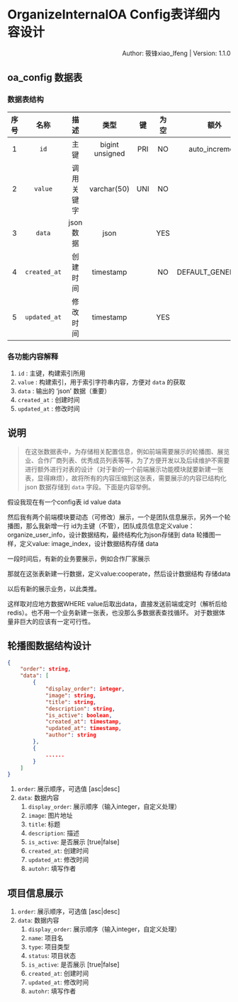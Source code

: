 # OrganizeInternalOA Config表详细内容设计

<div align=right>Author: 筱锋xiao_lfeng | Version: 1.1.0</div>

## oa_config 数据表

### 数据表结构


| 序号 |     名称     |    描述    |      类型       |  键  | 为空 |       额外        |      默认值       |
| :--: | :----------: | :--------: | :-------------: | :--: | :--: | :---------------: | :---------------: |
|  1   |     `id`     |    主键    | bigint unsigned | PRI  |  NO  |  auto_increment   |                   |
|  2   |   `value`    | 调用关键字 |   varchar(50)   | UNI  |  NO  |                   |                   |
|  3   |    `data`    |  json数据  |      json       |      | YES  |                   |                   |
|  4   | `created_at` |  创建时间  |    timestamp    |      |  NO  | DEFAULT_GENERATED | CURRENT_TIMESTAMP |
|  5   | `updated_at` |  修改时间  |    timestamp    |      | YES  |                   |                   |


### 各功能内容解释

1. `id` : 主键，构建索引所用
2. `value` : 构建索引，用于索引字符串内容，方便对 `data` 的获取
3. `data` : 输出的 ‘json’ 数据（重要）
4. `created_at` : 创建时间
5. `updated_at` : 修改时间



## 说明

> 在这张数据表中，为存储相关配置信息，例如前端需要展示的轮播图、展览业、合作厂商列表、优秀成员列表等等，为了方便开发以及后续维护不需要进行额外进行对表的设计（对于新的一个前端展示功能模块就要新建一张表，显得麻烦），故将所有的内容压缩到这张表，需要展示的内容已结构化 json 数据存储到 `data` 字段。下面是内容举例。

假设我现在有一个config表
id    value    data

然后我有两个前端模块要动态（可修改）展示，一个是团队信息展示，另外一个轮播图，那么我新增一行
id为主键（不管），团队成员信息定义value：organize_user_info，设计数据结构，最终结构化为json存储到 data
轮播图一样，定义value: image_index，设计数据结构存储 data

一段时间后，有新的业务要展示，例如合作厂家展示

那就在这张表新建一行数据，定义value:cooperate，然后设计数据结构 存储data

以后有新的展示业务，以此类推。

这样取对应地方数据WHERE value后取出data，直接发送前端或定时（解析后给redis）。也不用一个业务新建一张表，也没那么多数据表查找循环。
对于数据体量非巨大的应该有一定可行性。



## 轮播图数据结构设计

```json
{
    "order": string,
    "data": [
        {
            "display_order": integer,
            "image": string,
            "title": string,
            "description": string,
            "is_active": boolean,
            "created_at": timestamp,
            "updated_at": timestamp,
            "author": string
        },
        {
            ......
        }
    ]
}
```

1. `order`: 展示顺序，可选值 [asc|desc]
2. `data`: 数据内容
   1. `display_order`: 展示顺序（输入integer，自定义处理）
   2. `image`: 图片地址
   3. `title`: 标题
   4. `description`: 描述
   5. `is_active`: 是否展示 [true|false]
   6. `created_at`: 创建时间
   7. `updated_at`: 修改时间
   8. `autohr`: 填写作者

## 项目信息展示
1. `order`: 展示顺序，可选值 [asc|desc]
2. `data`: 数据内容
   1. `display_order`: 展示顺序（输入integer，自定义处理）
   2. `name`: 项目名
   3. `type`: 项目类型
   4. `status`: 项目状态
   5. `is_active`: 是否展示 [true|false]
   6. `created_at`: 创建时间
   7. `updated_at`: 修改时间
   8. `autohr`: 填写作者
